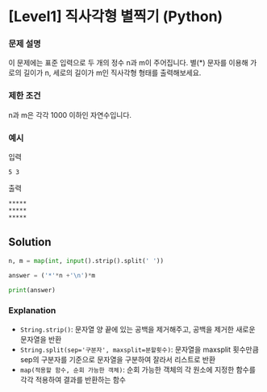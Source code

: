 # [Level1] 직사각형 별찍기 (Python)

### 문제 설명
이 문제에는 표준 입력으로 두 개의 정수 n과 m이 주어집니다.
별(*) 문자를 이용해 가로의 길이가 n, 세로의 길이가 m인 직사각형 형태를 출력해보세요.

### 제한 조건
n과 m은 각각 1000 이하인 자연수입니다.

### 예시
입력
```
5 3
```

출력
```
*****
*****
*****
```

## Solution
```python
n, m = map(int, input().strip().split(' '))

answer = ('*'*n +'\n')*m

print(answer)
```

### Explanation
- `String.strip()`: 문자열 양 끝에 있는 공백을 제거해주고, 공백을 제거한 새로운 문자열을 반환
- `String.split(sep='구분자', maxsplit=분할횟수)`: 문자열을 maxsplit 횟수만큼 sep의 구분자를 기준으로 문자열을 구분하여 잘라서 리스트로 반환
- `map(적용할 함수, 순회 가능한 객체)`: 순회 가능한 객체의 각 원소에 지정한 함수를 각각 적용하여 결과를 반환하는 함수
